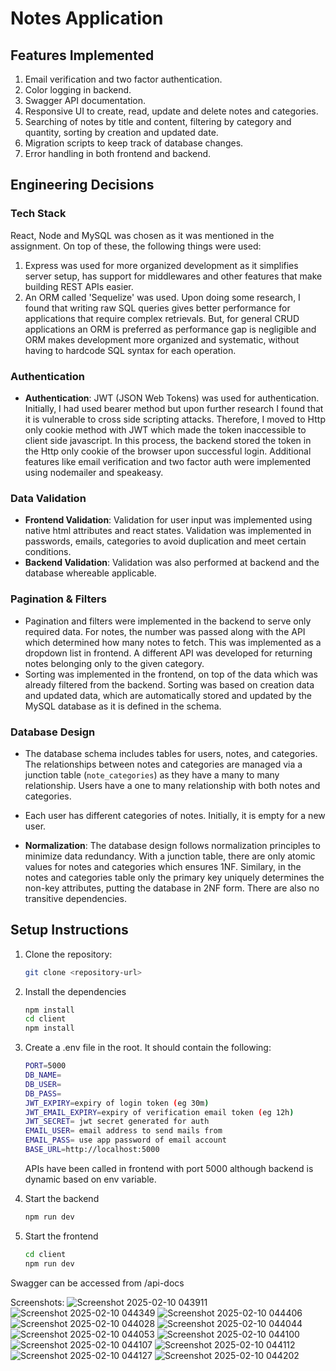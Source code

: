 # Notes Application


## Features Implemented

1. Email verification and two factor authentication.
2. Color logging in backend.
3. Swagger API documentation.
4. Responsive UI to create, read, update and delete notes and categories.
5. Searching of notes by title and content, filtering by category and quantity, sorting by creation and updated date.
6. Migration scripts to keep track of database changes.
7. Error handling in both frontend and backend.
   

## Engineering Decisions

### Tech Stack

React, Node and MySQL was chosen as it was mentioned in the assignment. On top of these, the following things were used:

1. Express was used for more organized development as it simplifies server setup, has support for middlewares and other features that make building REST APIs easier.
2. An ORM called 'Sequelize' was used. Upon doing some research, I found that writing raw SQL queries gives better performance for applications that require complex retrievals. But, for general CRUD applications an ORM is preferred as performance gap is negligible and ORM makes development more organized and systematic, without having to hardcode SQL syntax for each operation.

### Authentication

- **Authentication**: JWT (JSON Web Tokens) was used for authentication. Initially, I had used bearer method but upon further research I found that it is vulnerable to cross side scripting attacks. Therefore, I moved to Http only cookie method with JWT which made the token inaccessible to client side javascript. In this process, the backend stored the token in the Http only cookie of the browser upon successful login. Additional features like email verification and two factor auth were implemented using nodemailer and speakeasy.

### Data Validation

- **Frontend Validation**: Validation for user input was implemented using native html attributes and react states. Validation was implemented in passwords, emails, categories to avoid duplication and meet certain conditions.
- **Backend Validation**: Validation was also performed at backend and the database whereable applicable.

### Pagination & Filters

- Pagination and filters were implemented in the backend to serve only required data. For notes, the number was passed along with the API which determined how many notes to fetch. This was implemented as a dropdown list in frontend. A different API was developed for returning notes belonging only to the given category.
- Sorting was implemented in the frontend, on top of the data which was already filtered from the backend. Sorting was based on creation data and updated data, which are automatically stored and updated by the MySQL database as it is defined in the schema.

### Database Design

- The database schema includes tables for users, notes, and categories. The relationships between notes and categories are managed via a junction table (`note_categories`) as they have a many to many relationship. Users have a one to many relationship with both notes and categories.
- Each user has different categories of notes. Initially, it is empty for a new user.

- **Normalization**: The database design follows normalization principles to minimize data redundancy. With a junction table, there are only atomic values for notes and categories which ensures 1NF. Similary, in the notes and categories table only the primary key uniquely determines the non-key attributes, putting the database in 2NF form. There are also no transitive dependencies.

## Setup Instructions

1. Clone the repository:

   ```bash
   git clone <repository-url>
   ```

2. Install the dependencies

   ```bash
   npm install
   cd client
   npm install
   ```

3. Create a .env file in the root. It should contain the following:

   ```bash
   PORT=5000
   DB_NAME=
   DB_USER=
   DB_PASS=
   JWT_EXPIRY=expiry of login token (eg 30m)
   JWT_EMAIL_EXPIRY=expiry of verification email token (eg 12h)
   JWT_SECRET= jwt secret generated for auth
   EMAIL_USER= email address to send mails from
   EMAIL_PASS= use app password of email account
   BASE_URL=http://localhost:5000
   ```

   APIs have been called in frontend with port 5000 although backend is dynamic based on env variable.

4. Start the backend
   ```bash
   npm run dev
   ```
5. Start the frontend
   ```bash
   cd client
   npm run dev
   ```

Swagger can be accessed from /api-docs

Screenshots:
![Screenshot 2025-02-10 043911](https://github.com/user-attachments/assets/83c98bc7-e29f-42b5-b305-84e2658842c5)
![Screenshot 2025-02-10 044349](https://github.com/user-attachments/assets/c58d3903-f37f-4011-8cd3-28225dab2257)
![Screenshot 2025-02-10 044406](https://github.com/user-attachments/assets/887eb222-2f3a-47e4-8aff-e3ef474319df)
![Screenshot 2025-02-10 044028](https://github.com/user-attachments/assets/15b6f84c-a845-4af9-ab98-752d1b7c2bd8)
![Screenshot 2025-02-10 044044](https://github.com/user-attachments/assets/b99565c9-0a6e-4900-9af6-3ee913b29bc0)
![Screenshot 2025-02-10 044053](https://github.com/user-attachments/assets/6e18cd06-ef29-4dbf-9a11-67d4e10b5358)
![Screenshot 2025-02-10 044100](https://github.com/user-attachments/assets/ca9a1e83-7717-4cc5-8ff0-c04d128d2f96)
![Screenshot 2025-02-10 044107](https://github.com/user-attachments/assets/d0dee8bb-ecac-439f-a9b9-639653efd977)
![Screenshot 2025-02-10 044112](https://github.com/user-attachments/assets/5ddeb0b3-ea24-4904-b2f5-676b55459ab1)
![Screenshot 2025-02-10 044127](https://github.com/user-attachments/assets/99b1931a-9442-4edf-bc32-3e17157c9734)
![Screenshot 2025-02-10 044202](https://github.com/user-attachments/assets/8dcf545e-e7fb-4b9d-bb50-99c129044fd8)


